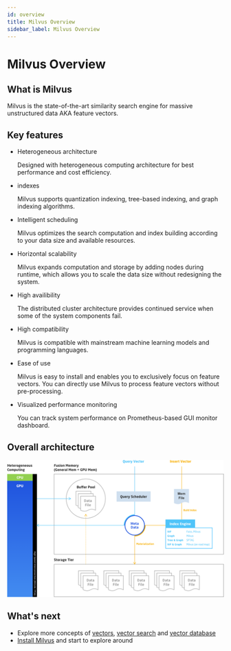 ```yaml
---
id: overview
title: Milvus Overview
sidebar_label: Milvus Overview
---
```


# Milvus Overview

## What is Milvus

Milvus is the state-of-the-art similarity search engine for massive unstructured data AKA feature vectors. 

## Key features

- Heterogeneous architecture

  Designed with heterogeneous computing architecture for best performance and cost efficiency.

- indexes

  Milvus supports quantization indexing, tree-based indexing, and graph indexing algorithms.

- Intelligent scheduling

  Milvus optimizes the search computation and index building according to your data size and available resources.

- Horizontal scalability

  Milvus expands computation and storage by adding nodes during runtime, which allows you to scale the data size without redesigning the system.

- High availibility

  The distributed cluster architecture provides continued service when some of the system components fail.

- High compatibility

  Milvus is compatible with mainstream machine learning models and programming languages.

- Ease of use

  Milvus is easy to install and enables you to exclusively focus on feature vectors. You can directly use Milvus to process feature vectors without pre-processing.

- Visualized performance monitoring

  You can track system performance on Prometheus-based GUI monitor dashboard.

## Overall architecture
![Milvus architecture](assets/milvus_arch.png)

## What's next

- Explore more concepts of [vectors](vector.md), [vector search](index_method.md) and [vector database](vector_db.md)
- [Install Milvus](../userguide/install_milvus.md) and start to explore around
